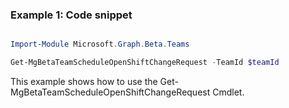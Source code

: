 ### Example 1: Code snippet

```powershell

Import-Module Microsoft.Graph.Beta.Teams

Get-MgBetaTeamScheduleOpenShiftChangeRequest -TeamId $teamId

```
This example shows how to use the Get-MgBetaTeamScheduleOpenShiftChangeRequest Cmdlet.

